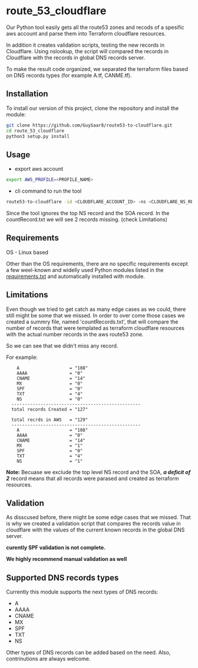 # route_53_cloudflare

Our Python tool easily gets all the route53 zones and recods of a spesific aws account 
and parse them into Terraform cloudflare resources.

In addition it creates validation scripts, testing the new records in Cloudflare.
Using nslookup, the script will compared the records in Cloudflare with the  records in global DNS records server.

To make the result code organized, we separated the terraform files based on DNS records types (for example A.tf, CANME.tf).

## Installation

To install our version of this project, clone the repository and install the
module:

```bash
git clone https://github.com/GuySaar8/route53-to-cloudflare.git
cd route_53_cloudflare
python3 setup.py install
```

## Usage

* export aws account 
```bash
export AWS_PROFILE=<PROFILE_NAME>
```
* cli command to run the tool

```bash
route53-to-cloudflare -id <CLOUDFLARE_ACCOUNT_ID> -ns <CLOUDFLARE_NS_RECORDS_OF_YOUR_ACCOUNT> -awsID <AWS_ACCOUNT_ID>
```

Since the tool ignores the top NS record and the SOA record.
In the countRecord.txt we will see 2 records missing. (check Limitations)

## Requirements

OS - Linux based

Other than the OS requirements, there are no specific requirements except a few weel-known and widelly used Python
modules listed in the [requirements.txt](requirements.txt) and automatically
installed with module.

## Limitations
Even though we tried to get catch as many edge cases as we could, there still might be some that we missed.
In order to over come those cases we created a summry file, named 'countRecords.txt', that will compare the number of records
that were templated as terraform cloudflare resources with the actual number records in the aws route53 zone.

So we can see that we didn't miss any record.

For example:
```
    A                   = "108"
    AAAA                = "0" 
    CNAME               = "14" 
    MX                  = "0"
    SPF                 = "0"
    TXT                 = "4"
    NS                  = "0"
  -------------------------------------------------
  total records Created = "127"
    
  total recrds in AWS   = "129"
  -------------------------------------------------
    A                   = "108"
    AAAA                = "0" 
    CNAME               = "14" 
    MX                  = "1"
    SPF                 = "0"
    TXT                 = "4"
    NS                  = "1"
```

**Note:** Becuase we exclude the top level NS record and the SOA, ***a deficit of 2*** record means that all records were 
parased and created as terraform resources.

## Validation
As disscused before, there might be some edge cases that we missed.
That is why we created a validation script that compares the records value in cloudflare with the values of the 
current known records in the global DNS server.

**curently SPF validation is not complete.**

**We highly recommend manual validation as well**

## Supported DNS records types

Currently this module supports the next types of DNS records:

- A
- AAAA
- CNAME
- MX
- SPF
- TXT
- NS

Other types of DNS records can be added based on the need. 
Also, contrinutions are always welcome.